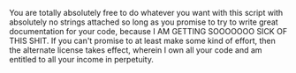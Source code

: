 You are totally absolutely free to do whatever you want with this script with absolutely no strings attached so long as you promise to try to write great documentation for your code, because I AM GETTING SOOOOOOO SICK OF THIS SHIT. If you can't promise to at least make some kind of effort, then the alternate license takes effect, wherein I own all your code and am entitled to all your income in perpetuity.
